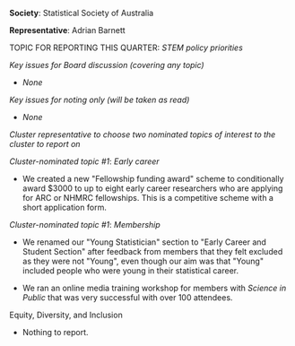 **Society**: Statistical Society of Australia

**Representative**:	Adrian Barnett

TOPIC FOR REPORTING THIS QUARTER: *STEM policy priorities*

*Key issues for Board discussion (covering any topic)*

* _None_

*Key issues for noting only (will be taken as read)*

* _None_

*Cluster representative to choose two nominated topics of interest to the cluster to report on*

*Cluster-nominated topic #1*: *Early career*

* We created a new "Fellowship funding award" scheme to conditionally award $3000 to up to eight early career researchers who are applying for ARC or NHMRC fellowships. This is a competitive scheme with a short application form. 

*Cluster-nominated topic #1*: *Membership*

* We renamed our "Young Statistician" section to "Early Career and Student Section" after feedback from members that they felt excluded as they were not "Young", even though our aim was that "Young" included people who were young in their statistical career.

* We ran an online media training workshop for members with _Science in Public_ that was very successful with over 100 attendees.

Equity, Diversity, and Inclusion

* Nothing to report.
